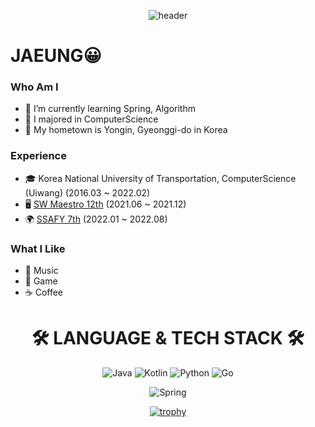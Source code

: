 
<div align="center">
  
![header](https://capsule-render.vercel.app/api?type=waving&&height=200&section=header&text=LeeJaeUng&fontSize=70&color=timeGradient&fontAlign=70&fontAlignY=40)
  
</div>

# JAEUNG😀
### Who Am I
- 🌱 I’m currently learning Spring, Algorithm
- 🥇 I majored in ComputerScience
- 🚅 My hometown is Yongin, Gyeonggi-do in Korea

### Experience
- 🎓 Korea National University of Transportation, ComputerScience (Uiwang) (2016.03 ~ 2022.02)
- 🖥 [SW Maestro 12th](https://www.swmaestro.org/sw/main/main.do) (2021.06 ~ 2021.12)
- 🌍 [SSAFY 7th](https://www.ssafy.com/ksp/jsp/swp/swpMain.jsp) (2022.01 ~ 2022.08)

### What I Like
- 🎵 Music
- 🔵 Game
- ☕ Coffee

<div align="center">
  
  
  
# 🛠 LANGUAGE &  TECH STACK 🛠

![Java](https://img.shields.io/badge/java-%23ED8B00.svg?style=for-the-badge&logo=java&logoColor=white)
![Kotlin](https://img.shields.io/badge/kotlin-%23a030e9.svg?style=for-the-badge&logo=java&logoColor=white)
![Python](https://img.shields.io/badge/python-3670A0?style=for-the-badge&logo=python&logoColor=ffdd54)
![Go](https://img.shields.io/badge/Go-00ADD8?style=flat-square&logo=Go&logoColor=white)

  
![Spring](https://img.shields.io/badge/spring-%236DB33F.svg?style=for-the-badge&logo=springboot&logoColor=white)

  
[![trophy](https://github-profile-trophy.vercel.app/?username=QuiD-0&theme=onedark&column=-1&rank=-C)](https://github.com/ryo-ma/github-profile-trophy)
<!-- [![Top Langs](https://github-readme-stats.vercel.app/api/top-langs/?username=quid-0&layout=compact)](https://github.com/anuraghazra/github-readme-stats) -->
</div>



   

